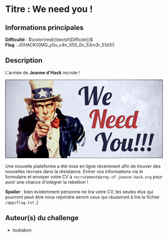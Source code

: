 # Titre : We need you !

## Informations principales

**Difficulté** : $\color{red}{\textsf{Difficile}}$ \
**Flag** : JDHACK{0MG_y0u_c4n_X55_0n_53rv3r_51d3!}

## Description

L'armée de **Jeanne d'Hack** recrute !

![We need you !](img/we-need-you.jpg)

Une nouvelle plateforme a été mise en ligne récemment afin de trouver des nouvelles recrues dans la résistance.
Entrer vos informations via le formulaire et envoyer votre CV à `recrutement@army-of-jeanne-hack.org` pour avoir une chance d'intégrer la rebellion !

**Spoiler** : bien évidemment personne ne lira votre CV, les seules élus qui pourront peut-être nous rejoindre seront ceux qui réussiront à lire le fichier `/app/flag.txt` ;)

## Auteur(s) du challenge

- loukabvn

